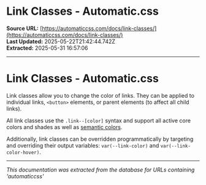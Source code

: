 # Link Classes - Automatic.css

**Source URL:** [https://automaticcss.com/docs/link-classes/](https://automaticcss.com/docs/link-classes/)  
**Last Updated:** 2025-05-22T21:42:44.742Z  
**Extracted:** 2025-05-31 16:57:06

---

# Link Classes - Automatic.css

Link classes allow you to change the color of links. They can be applied to individual links, `<button>` elements, or parent elements (to affect all child links).

All link classes use the `.link--[color]` syntax and support all active core colors and shades as well as [semantic colors](https://automaticcss.com/docs/semantic-colors/).

Additionally, link classes can be overridden programmatically by targeting and overriding their output variables: `var(--link-color)` and `var(--link-color-hover)`.

---

*This documentation was extracted from the database for URLs containing 'automaticcss'*

